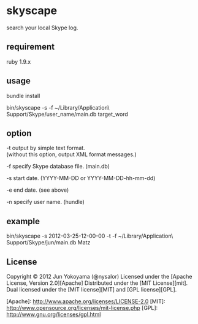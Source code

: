 skyscape
======================
search your local Skype log.

requirement
------
ruby 1.9.x

usage
------
bundle install

bin/skyscape -s -f ~/Library/Application\ Support/Skype/user_name/main.db target_word

option
------
-t output by simple text format.  
(without this option, output XML format messages.)

-f specify Skype database file. (main.db)

-s start date. (YYYY-MM-DD or YYYY-MM-DD-hh-mm-dd)

-e end date. (see above)

-n specify user name. (hundle)

example
------
bin/skyscape -s 2012-03-25-12-00-00 -t -f ~/Library/Application\ Support/Skype/jun/main.db Matz

License
----------
Copyright &copy; 2012 Jun Yokoyama (@nysalor)
Licensed under the [Apache License, Version 2.0][Apache]
Distributed under the [MIT License][mit].
Dual licensed under the [MIT license][MIT] and [GPL license][GPL].

[Apache]: <a href="http://www.apache.org/licenses/LICENSE-2.0" target="_blank" rel="noreferrer" style="cursor:help;display:inline !important;">http://www.apache.org/licenses/LICENSE-2.0</a>
[MIT]: <a href="http://www.opensource.org/licenses/mit-license.php" target="_blank" rel="noreferrer" style="cursor:help;display:inline !important;">http://www.opensource.org/licenses/mit-license.php</a>
[GPL]: <a href="http://www.gnu.org/licenses/gpl.html" target="_blank" rel="noreferrer" style="cursor:help;display:inline !important;">http://www.gnu.org/licenses/gpl.html</a>
